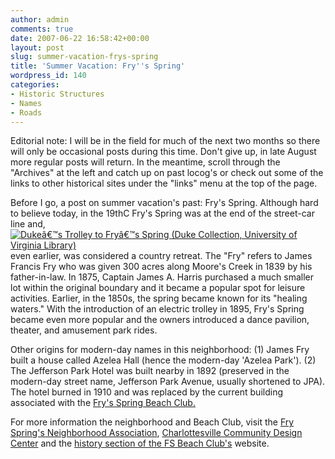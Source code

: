 ```yaml
---
author: admin
comments: true
date: 2007-06-22 16:58:42+00:00
layout: post
slug: summer-vacation-frys-spring
title: 'Summer Vacation: Fry''s Spring'
wordpress_id: 140
categories:
- Historic Structures
- Names
- Roads
---
```


Editorial note: I will be in the field for much of the next two months so there will only be occasional posts during this time. Don't give up, in late August more regular posts will return. In the meantime, scroll through the "Archives" at the left and catch up on past locog's or check out some of the links to other historical sites under the "links" menu at the top of the page.




Before I go, a post on summer vacation's past: Fry's Spring. Although hard to believe today, in the 19thC Fry's Spring was at the end of the street-car line and, [![Dukeâ€™s Trolley to Fryâ€™s Spring (Duke Collection, University of Virginia Library)](http://www.locohistory.org/blog/wp-content/uploads/2007/06/trolleycarfrysprings.jpg)](http://www.locohistory.org/blog/?attachment_id=141)even earlier, was considered a country retreat. The "Fry" refers to James Francis Fry who was given 300 acres along Moore's Creek in 1839 by his father-in-law. In 1875, Captain James A. Harris purchased a much smaller lot within the original boundary and it became a popular spot for leisure activities. Earlier, in the 1850s, the spring became known for its "healing waters." With the introduction of an electric trolley in 1895, Fry's Spring became even more popular and the owners introduced a dance pavilion, theater, and amusement park rides.  

Other origins for modern-day names in this neighborhood: (1) James Fry built a house called Azelea Hall (hence the modern-day 'Azelea Park'). (2) The Jefferson Park Hotel was built nearby in 1892 (preserved in the modern-day street name, Jefferson Park Avenue, usually shortened to JPA). The hotel burned in 1910 and was replaced by the current building associated with the [Fry's Spring Beach Club.](http://fsbc.net/)




For more information the neighborhood and Beach Club, visit the [Fry Spring's Neighborhood Association](http://avenue.org/fsna/news.html),  [Charlottesville Community Design Center](http://cvilledesign.org/neighborhoods//index.cfm/fuseaction/viewpage/page_id/58?CFID=&CFTOKEN=&) and the [history section of the FS Beach Club's](http://fsbc.net/about_history.html) website.



